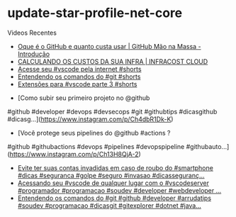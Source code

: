 # update-star-profile-net-core

Videos Recentes
<!-- YOUTUBE:START -->
- [Oque é o GitHub e quanto custa usar | GitHub Mão na Massa - Introdução](https://www.youtube.com/watch?v=BOmlyKuy0qw)
- [CALCULANDO OS CUSTOS DA SUA INFRA | INFRACOST CLOUD](https://www.youtube.com/watch?v=g-FGoQKtanA)
- [Acesse seu #vscode pela internet #shorts](https://www.youtube.com/watch?v=tXc1rc2_WxY)
- [Entendendo os comandos do #git #shorts](https://www.youtube.com/watch?v=2HWm5yOQYtM)
- [Extensões para #vscode parte 3 #shorts](https://www.youtube.com/watch?v=-kLIiiQA1gc)
<!-- YOUTUBE:END -->

<!-- INSTA:START -->
- [Como subir seu primeiro projeto no @github 

#github #developer #devops #devsecops #git #githubtips #dicasgithub #dicasg...](https://www.instagram.com/p/Ch4dbR1Dk-K)
- [Você protege seus pipelines do @github #actions ?

#github #githubactions #devops #pipelines #devopspipeline #githubauto...](https://www.instagram.com/p/Ch13H8QjA-2)
- [Evite ter suas contas invadidas em caso de roubo do #smartphone #dicas #seguranca #golpe #seguro #invasao #dicasseguranç...](https://www.instagram.com/p/ChcNPxbjSc3)
- [Acessando seu #vscode de qualquer lugar com o #vscodeserver  #programador #programacao #soudev #developer #webdeveloper ...](https://www.instagram.com/p/ChZjbvijpif)
- [Entendendo os comandos do #git  #github #developer #arrudatips #soudev #programacao #dicasgit #gitexplorer #dotnet #java...](https://www.instagram.com/p/ChW_wwhjd9K)
<!-- INSTA:END -->
